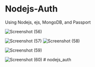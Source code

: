 # Nodejs-Auth
Using Nodejs, ejs, MongoDB, and Passport 


![Screenshot (56)](https://user-images.githubusercontent.com/100932180/188841044-4577ad50-fe2c-466c-9bd8-87645fe4c285.png)

![Screenshot (57)](https://user-images.githubusercontent.com/100932180/188841075-1f33e64b-c334-4d03-9418-3d4e25f0c3c6.png)
![Screenshot (58)](https://user-images.githubusercontent.com/100932180/188841075-1f33e64b-c334-4d03-9418-3d4e25f0c3c6.png)

![Screenshot (59)](https://user-images.githubusercontent.com/100932180/188841095-7ac5a7c8-09e2-4384-ae7e-f56339db6015.png)

![Screenshot (60)](https://user-images.githubusercontent.com/100932180/188841115-2f44bd4f-31cd-4c37-83b6-6a6ca7db3abe.png)
#   n o d e j s _ a u t h  
 